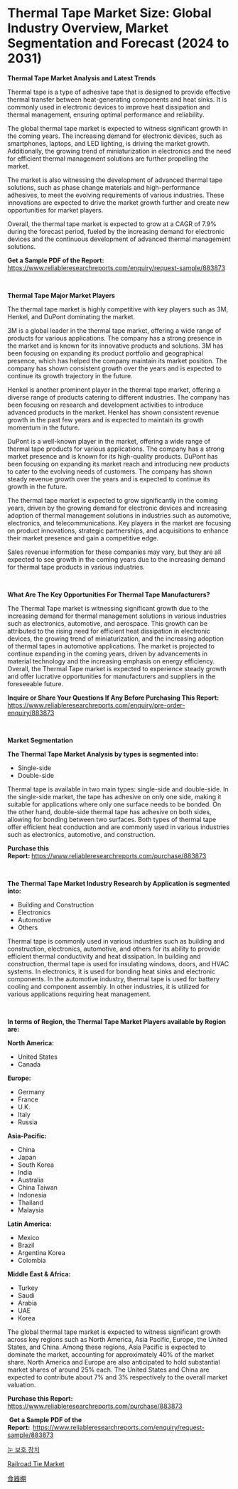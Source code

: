 <p><h1>Thermal Tape Market Size: Global Industry Overview, Market Segmentation and Forecast (2024 to 2031)</h1></p><p><strong>Thermal Tape Market Analysis and Latest Trends</strong></p>
<p><p>Thermal tape is a type of adhesive tape that is designed to provide effective thermal transfer between heat-generating components and heat sinks. It is commonly used in electronic devices to improve heat dissipation and thermal management, ensuring optimal performance and reliability.</p><p>The global thermal tape market is expected to witness significant growth in the coming years. The increasing demand for electronic devices, such as smartphones, laptops, and LED lighting, is driving the market growth. Additionally, the growing trend of miniaturization in electronics and the need for efficient thermal management solutions are further propelling the market.</p><p>The market is also witnessing the development of advanced thermal tape solutions, such as phase change materials and high-performance adhesives, to meet the evolving requirements of various industries. These innovations are expected to drive the market growth further and create new opportunities for market players.</p><p>Overall, the thermal tape market is expected to grow at a CAGR of 7.9% during the forecast period, fueled by the increasing demand for electronic devices and the continuous development of advanced thermal management solutions.</p></p>
<p><strong>Get a Sample PDF of the Report:&nbsp;</strong> <a href="https://www.reliableresearchreports.com/enquiry/request-sample/883873">https://www.reliableresearchreports.com/enquiry/request-sample/883873</a></p>
<p>&nbsp;</p>
<p><strong>Thermal Tape Major Market Players</strong></p>
<p><p>The thermal tape market is highly competitive with key players such as 3M, Henkel, and DuPont dominating the market. </p><p>3M is a global leader in the thermal tape market, offering a wide range of products for various applications. The company has a strong presence in the market and is known for its innovative products and solutions. 3M has been focusing on expanding its product portfolio and geographical presence, which has helped the company maintain its market position. The company has shown consistent growth over the years and is expected to continue its growth trajectory in the future.</p><p>Henkel is another prominent player in the thermal tape market, offering a diverse range of products catering to different industries. The company has been focusing on research and development activities to introduce advanced products in the market. Henkel has shown consistent revenue growth in the past few years and is expected to maintain its growth momentum in the future.</p><p>DuPont is a well-known player in the market, offering a wide range of thermal tape products for various applications. The company has a strong market presence and is known for its high-quality products. DuPont has been focusing on expanding its market reach and introducing new products to cater to the evolving needs of customers. The company has shown steady revenue growth over the years and is expected to continue its growth in the future.</p><p>The thermal tape market is expected to grow significantly in the coming years, driven by the growing demand for electronic devices and increasing adoption of thermal management solutions in industries such as automotive, electronics, and telecommunications. Key players in the market are focusing on product innovations, strategic partnerships, and acquisitions to enhance their market presence and gain a competitive edge.</p><p>Sales revenue information for these companies may vary, but they are all expected to see growth in the coming years due to the increasing demand for thermal tape products in various industries.</p></p>
<p>&nbsp;</p>
<p><strong>What Are The Key Opportunities For Thermal Tape Manufacturers?</strong></p>
<p><p>The Thermal Tape market is witnessing significant growth due to the increasing demand for thermal management solutions in various industries such as electronics, automotive, and aerospace. This growth can be attributed to the rising need for efficient heat dissipation in electronic devices, the growing trend of miniaturization, and the increasing adoption of thermal tapes in automotive applications. The market is projected to continue expanding in the coming years, driven by advancements in material technology and the increasing emphasis on energy efficiency. Overall, the Thermal Tape market is expected to experience steady growth and offer lucrative opportunities for manufacturers and suppliers in the foreseeable future.</p></p>
<p><strong>Inquire or Share Your Questions If Any Before Purchasing This Report:</strong> <a href="https://www.reliableresearchreports.com/enquiry/pre-order-enquiry/883873">https://www.reliableresearchreports.com/enquiry/pre-order-enquiry/883873</a></p>
<p>&nbsp;</p>
<p><strong>Market Segmentation</strong></p>
<p><strong>The Thermal Tape Market Analysis by types is segmented into:</strong></p>
<p><ul><li>Single-side</li><li>Double-side</li></ul></p>
<p><p>Thermal tape is available in two main types: single-side and double-side. In the single-side market, the tape has adhesive on only one side, making it suitable for applications where only one surface needs to be bonded. On the other hand, double-side thermal tape has adhesive on both sides, allowing for bonding between two surfaces. Both types of thermal tape offer efficient heat conduction and are commonly used in various industries such as electronics, automotive, and construction.</p></p>
<p><strong>Purchase this Report:&nbsp;</strong><a href="https://www.reliableresearchreports.com/purchase/883873">https://www.reliableresearchreports.com/purchase/883873</a></p>
<p>&nbsp;</p>
<p><strong>The Thermal Tape Market Industry Research by Application is segmented into:</strong></p>
<p><ul><li>Building and Construction</li><li>Electronics</li><li>Automotive</li><li>Others</li></ul></p>
<p><p>Thermal tape is commonly used in various industries such as building and construction, electronics, automotive, and others for its ability to provide efficient thermal conductivity and heat dissipation. In building and construction, thermal tape is used for insulating windows, doors, and HVAC systems. In electronics, it is used for bonding heat sinks and electronic components. In the automotive industry, thermal tape is used for battery cooling and component assembly. In other industries, it is utilized for various applications requiring heat management.</p></p>
<p>&nbsp;</p>
<p><strong>In terms of Region, the Thermal Tape Market Players available by Region are:</strong></p>
<p>
    <p> <strong> North America: </strong>
        <ul>
            <li>United States</li>
            <li>Canada</li>
        </ul>
        </p> 
    <p> <strong> Europe: </strong>
        <ul>
            <li>Germany</li>
            <li>France</li>
            <li>U.K.</li>
            <li>Italy</li>
            <li>Russia</li>
        </ul>
        </p> 
    <p> <strong> Asia-Pacific: </strong>
        <ul>
            <li>China</li>
            <li>Japan</li>
            <li>South Korea</li>
            <li>India</li>
            <li>Australia</li>
            <li>China Taiwan</li>
            <li>Indonesia</li>
            <li>Thailand</li>
            <li>Malaysia</li>
        </ul>
        </p> 
    <p> <strong> Latin America: </strong>
        <ul>
            <li>Mexico</li>
            <li>Brazil</li>
            <li>Argentina Korea</li>
            <li>Colombia</li>
        </ul>
        </p> 
    <p> <strong> Middle East & Africa: </strong>
        <ul>
            <li>Turkey</li>
            <li>Saudi</li>
            <li>Arabia</li>
            <li>UAE</li>
            <li>Korea</li>
        </ul>
    </p>
    </p>
<p><p>The global thermal tape market is expected to witness significant growth across key regions such as North America, Asia Pacific, Europe, the United States, and China. Among these regions, Asia Pacific is expected to dominate the market, accounting for approximately 40% of the market share. North America and Europe are also anticipated to hold substantial market shares of around 25% each. The United States and China are expected to contribute about 7% and 3% respectively to the overall market valuation.</p></p>
<p><strong>Purchase this Report: </strong><a href="https://www.reliableresearchreports.com/purchase/883873">https://www.reliableresearchreports.com/purchase/883873</a></p>
<p>&nbsp;<strong>Get a Sample PDF of the Report:&nbsp;&nbsp;</strong><a href="https://www.reliableresearchreports.com/enquiry/request-sample/883873">https://www.reliableresearchreports.com/enquiry/request-sample/883873</a></p>
<p><strong></strong></p>
<p><p><a href="https://medium.com/@ethawolf/%EB%88%88-%EB%B3%B4%ED%98%B8-%EC%9E%A5%EB%B9%84-%EC%8B%9C%EC%9E%A5-%EB%B3%B4%EA%B3%A0%EC%84%9C%EB%8A%94-%EC%9D%B4-%EC%8B%9C%EC%9E%A5%EC%9D%98-%EC%B5%9C%EC%8B%A0-%ED%8A%B8%EB%A0%8C%EB%93%9C%EC%99%80-%EC%84%B1%EC%9E%A5-%EA%B8%B0%ED%9A%8C%EB%A5%BC-%EB%B3%B4%EC%97%AC%EC%A4%8D%EB%8B%88%EB%8B%A4-57e6dddad150">눈 보호 장치</a></p><p><a href="https://sudsy-motorcycle-bbc.notion.site/Railroad-Tie-Market-Provides-Detailed-Segmentation-of-this-Market-based-on-Type-Application-and-Re-c41c647efa534af782ac51ff860b5e78">Railroad Tie Market</a></p><p><a href="https://medium.com/@pedrogers56456/%E3%82%AB%E3%83%83%E3%83%97%E3%83%9C%E3%83%BC%E3%83%89%E5%B8%82%E5%A0%B4-%E7%A8%AE%E9%A1%9E-%E7%94%A8%E9%80%94-%E5%9C%B0%E7%90%86%E3%81%AB%E3%82%88%E3%82%8B%E5%8C%85%E6%8B%AC%E7%9A%84%E3%81%AA%E8%A9%95%E4%BE%A1-d915c3eca7b5">食器棚</a></p></p>